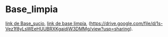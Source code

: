 # Base_limpia
[link de Base_sucio](https://drive.google.com/file/d/1ADkBUTAz2ubNBmDxMmqwcnamITgoZhf6/view?usp=sharing), [link de base limpía](https://drive.google.com/file/d/1UfYFsp9FIe73jz91qRRSP5U8c6JobKoA/view?usp=sharing), (https://drive.google.com/file/d/1s-Vez1f8yLsWEeHUUBRXKgaidjW3DMMg/view?usp=sharing).
